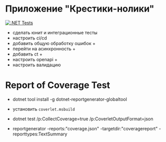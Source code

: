 # Приложение "Крестики-нолики"

[![.NET Tests](https://github.com/artemovsergey/TicTacToeApp/actions/workflows/dotnet-test.yaml/badge.svg?branch=master&event=push)](https://github.com/artemovsergey/TicTacToeApp/actions/workflows/dotnet-test.yaml)

 - сделать юнит и интеграционные тесты
 - настроить ci/cd
 - добавить общую обработку ошибок +
 - перейти на асинхронность +
 - добавить ct +
 - настроить openapi +
 - настроить валидацию  

# Report of Coverage Test

- dotnet tool install -g dotnet-reportgenerator-globaltool

- установить `coverlet.msbuild`
- dotnet test /p:CollectCoverage=true /p:CoverletOutputFormat=json

- reportgenerator -reports:"coverage.json" -targetdir:"coveragereport" -reporttypes:TextSummary